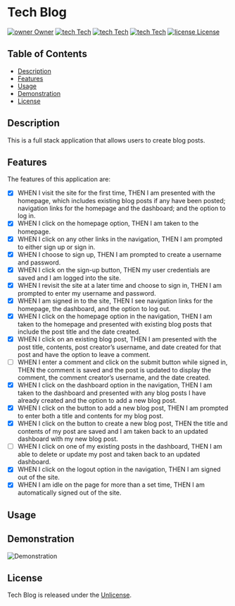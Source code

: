 # Tech Blog

[![owner Owner](https://img.shields.io/badge/Owner-Connerjm-green)](https://github.com/connerjm)
[![tech Tech](https://img.shields.io/badge/Tech-NodeJS-blue)](https://github.com/topics/node-js)
[![tech Tech](https://img.shields.io/badge/Tech-Sequelize-blue)](https://github.com/topics/sequelize)
[![tech Tech](https://img.shields.io/badge/Tech-Express-blue)](https://github.com/topics/express-js)
[![license License](https://img.shields.io/badge/License-Unlicense-orange)](https://www.opensource.org/licenses/unlicense)

## Table of Contents

- [Description](#description)
- [Features](#features)
- [Usage](#usage)
- [Demonstration](#demonstration)
- [License](#license)

## Description

This is a full stack application that allows users to create blog posts.

## Features

The features of this application are:

- [x] WHEN I visit the site for the first time, THEN I am presented with the homepage, which includes existing blog posts if any have been posted; navigation links for the homepage and the dashboard; and the option to log in.
- [x] WHEN I click on the homepage option, THEN I am taken to the homepage.
- [x] WHEN I click on any other links in the navigation, THEN I am prompted to either sign up or sign in.
- [x] WHEN I choose to sign up, THEN I am prompted to create a username and password.
- [x] WHEN I click on the sign-up button, THEN my user credentials are saved and I am logged into the site.
- [x] WHEN I revisit the site at a later time and choose to sign in, THEN I am prompted to enter my username and password.
- [x] WHEN I am signed in to the site, THEN I see navigation links for the homepage, the dashboard, and the option to log out.
- [x] WHEN I click on the homepage option in the navigation, THEN I am taken to the homepage and presented with existing blog posts that include the post title and the date created.
- [x] WHEN I click on an existing blog post, THEN I am presented with the post title, contents, post creator’s username, and date created for that post and have the option to leave a comment.
- [ ] WHEN I enter a comment and click on the submit button while signed in, THEN the comment is saved and the post is updated to display the comment, the comment creator’s username, and the date created.
- [x] WHEN I click on the dashboard option in the navigation, THEN I am taken to the dashboard and presented with any blog posts I have already created and the option to add a new blog post.
- [x] WHEN I click on the button to add a new blog post, THEN I am prompted to enter both a title and contents for my blog post.
- [x] WHEN I click on the button to create a new blog post, THEN the title and contents of my post are saved and I am taken back to an updated dashboard with my new blog post.
- [ ] WHEN I click on one of my existing posts in the dashboard, THEN I am able to delete or update my post and taken back to an updated dashboard.
- [x] WHEN I click on the logout option in the navigation, THEN I am signed out of the site.
- [x] WHEN I am idle on the page for more than a set time, THEN I am automatically signed out of the site.

## Usage

## Demonstration

![Demonstration](./assets/placeholder)

## License

Tech Blog is released under the [Unlicense](https://www.opensource.org/licenses/unlicense).
